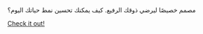 مصمم خصيصًا ليرضي ذوقك الرفيع. كيف يمكنك تحسين نمط حياتك اليوم؟

[Check it out!](https://www.facebook.com/share/17TW2PL6Tj/)